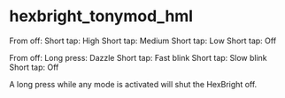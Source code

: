 hexbright_tonymod_hml
=======================

From off:
Short tap:
High
Short tap:
Medium
Short tap:
Low
Short tap:
Off

From off:
Long press:
Dazzle
Short tap:
Fast blink
Short tap:
Slow blink
Short tap:
Off
 
 A long press while any mode is activated will shut the HexBright off.
 